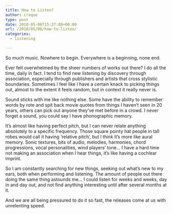 ```yaml
---
title: How to Listen?
author: craque
type: post
date: 2010-05-06T15:27:08+00:00
url: /2010/05/06/how-to-listen/
categories:
  - listening

---
```

So much music. Nowhere to begin. Everywhere is a beginning, none end.

Ever felt overwhelmed by the sheer numbers of works out there? I do all the time, daily in fact. I tend to find new listening by discovery through association, especially through publishers and artists that cross stylistic boundaries. Sometimes I feel like I have a certain knack to picking things out, almost to the extent it feels random, but in context it really never is.

Sound sticks with me like nothing else. Some have the ability to remember words by rote and spit back movie quotes from things I haven&#8217;t seen in 20 years, others can pick out anyone they&#8217;ve met before in a crowd. I never forget a sound, you could say I have phonographic memory.

It&#8217;s almost like having perfect pitch, but I can never relate anything absolutely to a specific frequency. Those square pointy hat people in tall robes would call it having &#8216;relative pitch&#8217;, but I think it&#8217;s more like aural memory. Sonic textures, bits of audio, melodies, harmonies, chord progressions, vocal personalities, wind players&#8217; tone&#8230; I have a hard time not making an association when I hear things, it&#8217;s like having a cochlear imprint.

So I am constantly searching for new things, seeking out what&#8217;s new to my ears, both when performing and listening. The amount of people out there doing the same thing astounds me&#8230; I could listen for weeks and weeks, day in and day out, and not find anything interesting until after several months at it.

And we are all being pressured to do it so fast, the releases come at us with unrelenting speed.
